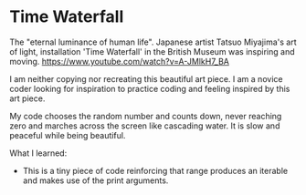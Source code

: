 # Time Waterfall

The "eternal luminance of human life". Japanese artist Tatsuo Miyajima's art of light, installation 'Time Waterfall' in the British Museum was inspiring and moving.  https://www.youtube.com/watch?v=A-JMlkH7_BA

I am neither copying nor recreating this beautiful art piece. I am a novice coder looking for inspiration to practice coding and feeling inspired by this art piece.

My code chooses the random number and counts down, never reaching zero and marches across the screen like cascading water. It is slow and peaceful while being beautiful.

What I learned:

- This is a tiny piece of code reinforcing that range produces an iterable and makes use of the print arguments.
